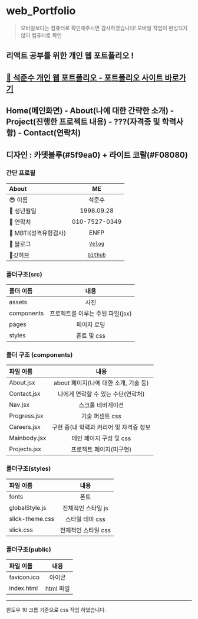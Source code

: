 # web_Portfolio 

> 모바일보다는 컴퓨터로 확인해주시면 감사하겠습니다! 
> 모바일 작업이 완성되지 않아 컴퓨터로 확인 
## 리액트 공부를 위한 개인 웹 포트폴리오 ! 
## [🌈 석준수 개인 웹 포트폴리오 - 포트폴리오 사이트 바로가기]( https://seok28.github.io/web_portfolio/)
## Home(메인화면) - About(나에 대한 간략한 소개) - Project(진행한 프로젝트 내용) - ???(자격증 및 학력사항) - Contact(연락처) 
## 디자인 : 카뎃블루(#5f9ea0) + 라이트 코랄(#F08080)
### 간단  프로필 
|About|ME|
|:---|:---:|
|😎 이름|석준수|
|📅 생년월일|1998.09.28|
|📱 연락처|010-7527-0349|
|🎰 MBTI(성격유형검사)|ENFP|
|📝 블로그|[`Velog`](https://velog.io/@seok28)
|📂깃허브|[`Github`](https://github.com/seok28)


### 폴더구조(src)
|폴더 이름|내용|
|:---|:---:|
| assets| 사진|
| components| 프로젝트를 이루는 주된 파일(jsx)|
| pages| 페이지 로딩|
| styles|폰트 및 css|

### 폴더 구조 (components)
|파일 이름|내용|
|:---|:---:|
| About.jsx| about 페이지(나에 대한 소개, 기술 등)|
| Contact.jsx| 나에게 연락할 수 있는 수단(연락처)|
| Nav.jsx| 스크롤 네비게이션|
| Progress.jsx|기술 퍼센트 css|
| Careers.jsx| 구현 중(내 학력과 커리어 및 자격증 정보|
| Mainbody.jsx| 메인 페이지 구성 및 css|
|Projects.jsx| 프로젝트 페이지(미구현)|

### 폴더구조(styles)
|파일 이름|내용|
|:---|:---:|
| fonts| 폰트|
| globalStyle.js| 전체적인 스타일 js|
| slick-theme.css| 스타일 테마 css|
| slick.css| 전체적인 스타일 css|

### 폴더구조(public)
|파일 이름|내용|
|:---|:---:|
| favicon.ico| 아이콘|
| index.html| html 파일|

<hr />
윈도우 10 크롬 기준으로 css 작업 하였습니다.
